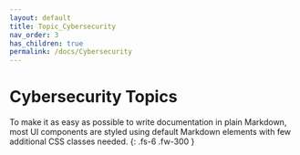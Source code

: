 ```yaml
---
layout: default
title: Topic_Cybersecurity
nav_order: 3
has_children: true
permalink: /docs/Cybersecurity
---
```


# Cybersecurity Topics

To make it as easy as possible to write documentation in plain Markdown, most UI components are styled using default Markdown elements with few additional CSS classes needed.
{: .fs-6 .fw-300 }